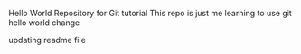 Hello World Repository for Git tutorial
This repo is just me learning to use git
hello world change

updating readme file